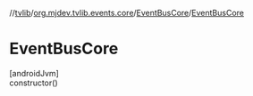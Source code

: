 //[tvlib](../../../index.md)/[org.mjdev.tvlib.events.core](../index.md)/[EventBusCore](index.md)/[EventBusCore](-event-bus-core.md)

# EventBusCore

[androidJvm]\
constructor()
